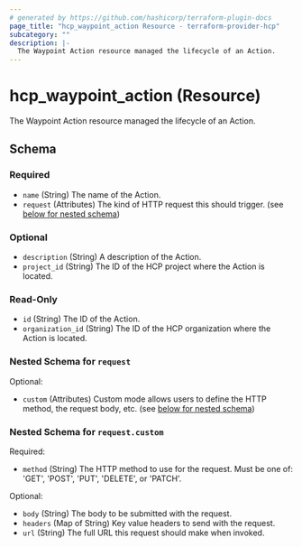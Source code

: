 ```yaml
---
# generated by https://github.com/hashicorp/terraform-plugin-docs
page_title: "hcp_waypoint_action Resource - terraform-provider-hcp"
subcategory: ""
description: |-
  The Waypoint Action resource managed the lifecycle of an Action.
---
```


# hcp_waypoint_action (Resource)

The Waypoint Action resource managed the lifecycle of an Action.



<!-- schema generated by tfplugindocs -->
## Schema

### Required

- `name` (String) The name of the Action.
- `request` (Attributes) The kind of HTTP request this should trigger. (see [below for nested schema](#nestedatt--request))

### Optional

- `description` (String) A description of the Action.
- `project_id` (String) The ID of the HCP project where the Action is located.

### Read-Only

- `id` (String) The ID of the Action.
- `organization_id` (String) The ID of the HCP organization where the Action is located.

<a id="nestedatt--request"></a>
### Nested Schema for `request`

Optional:

- `custom` (Attributes) Custom mode allows users to define the HTTP method, the request body, etc. (see [below for nested schema](#nestedatt--request--custom))

<a id="nestedatt--request--custom"></a>
### Nested Schema for `request.custom`

Required:

- `method` (String) The HTTP method to use for the request. Must be one of: 'GET', 'POST', 'PUT', 'DELETE', or 'PATCH'.

Optional:

- `body` (String) The body to be submitted with the request.
- `headers` (Map of String) Key value headers to send with the request.
- `url` (String) The full URL this request should make when invoked.
